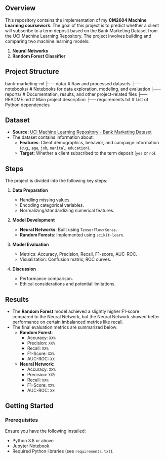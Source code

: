 ## Overview
This repository contains the implementation of my **CM2604 Machine Learning coursework**. The goal of this project is to predict whether a client will subscribe to a term deposit based on the Bank Marketing Dataset from the UCI Machine Learning Repository. The project involves building and comparing two machine learning models:
1. **Neural Networks**
2. **Random Forest Classifier**

## Project Structure

bank-marketing-ml
├── data/                 # Raw and processed datasets 
├── notebooks/            # Notebooks for data exploration, modeling, and evaluation
├── reports/              # Documentation, results, and other project-related files
├── README.md             # Main project description
├── requirements.txt      # List of Python dependencies

## Dataset
- **Source**: [UCI Machine Learning Repository - Bank Marketing Dataset](https://archive.ics.uci.edu/ml/datasets/Bank+Marketing)
- The dataset contains information about:
  - **Features**: Client demographics, behavior, and campaign information (e.g., `age`, `job`, `marital`, `education`).
  - **Target**: Whether a client subscribed to the term deposit (`yes` or `no`).

## Steps
The project is divided into the following key steps:

1. **Data Preparation**
   - Handling missing values.
   - Encoding categorical variables.
   - Normalizing/standardizing numerical features.

2. **Model Development**
   - **Neural Networks**: Built using `TensorFlow/Keras`.
   - **Random Forests**: Implemented using `scikit-learn`.

3. **Model Evaluation**
   - Metrics: Accuracy, Precision, Recall, F1-score, AUC-ROC.
   - Visualization: Confusion matrix, ROC curves.

4. **Discussion**
   - Performance comparison.
   - Ethical considerations and potential limitations.

## Results
- The **Random Forest** model achieved a slightly higher F1-score compared to the Neural Network, but the Neural Network showed better performance on certain imbalanced metrics like recall.
- The final evaluation metrics are summarized below:
  - **Random Forest**:
    - Accuracy: `XX%`
    - Precision: `XX%`
    - Recall: `XX%`
    - F1-Score: `XX%`
    - AUC-ROC: `XX`
  - **Neural Network**:
    - Accuracy: `XX%`
    - Precision: `XX%`
    - Recall: `XX%`
    - F1-Score: `XX%`
    - AUC-ROC: `XX`

## Getting Started
### Prerequisites
Ensure you have the following installed:
- Python 3.8 or above
- Jupyter Notebook
- Required Python libraries (see `requirements.txt`).




